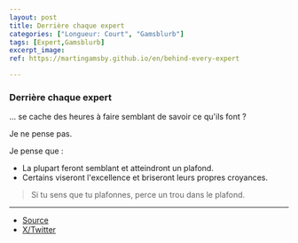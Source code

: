 ```yaml
---
layout: post
title: Derrière chaque expert
categories: ["Longueur: Court", "Gamsblurb"]
tags: [Expert,Gamsblurb]
excerpt_image: 
ref: https://martingamsby.github.io/en/behind-every-expert

---
```


### **Derrière chaque expert**

... se cache des heures à faire semblant de savoir ce qu'ils font ?

Je ne pense pas.

Je pense que :

- La plupart feront semblant et atteindront un plafond.
- Certains viseront l'excellence et briseront leurs propres croyances.

> Si tu sens que tu plafonnes, perce un trou dans le plafond.

---

- [Source](https://x.com/Martin_Gamsby/status/1858310254615842979)
- [X/Twitter](https://x.com/MartinGamsby/status/1858334607269093778)

